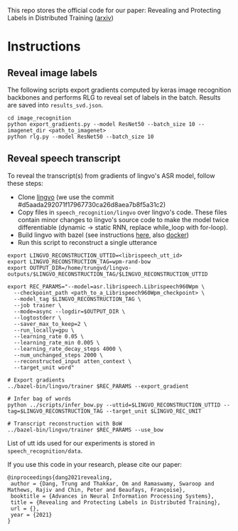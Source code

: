 This repo stores the official code for our paper: Revealing and Protecting Labels in Distributed Training ([arxiv](https://arxiv.org/abs/2111.00556))

# Instructions

## Reveal image labels

The following scripts export gradients computed by keras image recognition backbones and performs RLG to reveal set of labels in the batch. Results are saved into `results_svd.json`.

```
cd image_recognition
python export_gradients.py --model ResNet50 --batch_size 10 --imagenet_dir <path_to_imagenet>
python rlg.py --model ResNet50 --batch_size 10
```

## Reveal speech transcript

To reveal the transcript(s) from gradients of lingvo's ASR model, follow these steps:

- Clone [lingvo](https://github.com/tensorflow/lingvo) (we use the commit #d5aada292071f17967730ca26d8aea7b8f5a31c2)
- Copy files in `speech_recognition/lingvo` over lingvo's code. These files contain minor changes to lingvo's source code to make the model twice differentiable (dynamic -> static RNN, replace while_loop with for-loop).
- Build lingvo with bazel (see instructions [here](https://github.com/tensorflow/lingvo#installation), also [docker](https://github.com/tensorflow/lingvo/blob/master/docker/dev.dockerfile))
- Run this script to reconstruct a single utterance

```
export LINGVO_RECONSTRUCTION_UTTID=<librispeech_utt_id>
export LINGVO_RECONSTRUCTION_TAG=wpm-rand-bow
export OUTPUT_DIR=/home/trungvd/lingvo-outputs/$LINGVO_RECONSTRUCTION_TAG/$LINGVO_RECONSTRUCTION_UTTID

export REC_PARAMS="--model=asr.librispeech.Librispeech960Wpm \
  --checkpoint_path <path_to_a_Librispeech960Wpm_checkpoint> \
  --model_tag $LINGVO_RECONSTRUCTION_TAG \
  --job trainer \
  --mode=async --logdir=$OUTPUT_DIR \
  --logtostderr \
  --saver_max_to_keep=2 \
  --run_locally=gpu \
  --learning_rate 0.05 \
  --learning_rate_min 0.005 \
  --learning_rate_decay_steps 4000 \
  --num_unchanged_steps 2000 \
  --reconstructed_input atten_context \
  --target_unit word"

# Export gradients
../bazel-bin/lingvo/trainer $REC_PARAMS --export_gradient

# Infer bag of words
python ../scripts/infer_bow.py --uttid=$LINGVO_RECONSTRUCTION_UTTID --tag=$LINGVO_RECONSTRUCTION_TAG --target_unit $LINGVO_REC_UNIT

# Transcript reconstruction with BoW
../bazel-bin/lingvo/trainer $REC_PARAMS --use_bow
```

List of utt ids used for our experiments is stored in `speech_recognition/data`.

If you use this code in your research, please cite our paper:

```
@inproceedings{dang2021revealing,
 author = {Dang, Trung and Thakkar, Om and Ramaswamy, Swaroop and Mathews, Rajiv and Chin, Peter and Beaufays, Françoise},
 booktitle = {Advances in Neural Information Processing Systems},
 title = {Revealing and Protecting Labels in Distributed Training},
 url = {},
 year = {2021}
}
```
